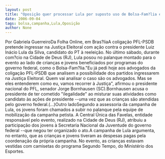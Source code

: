 ```yaml
---
layout: post
title: "Oposição quer processar Lula por suposto uso de Bolsa-Fam?lia em campanha "
date: 2006-09-04
tags: bolsa,campanha,Lula,Oposição
author: None
---
```


Por Gabriela GuerreiroDa Folha Online, em Bras?liaA coligação PFL-PSDB pretende ingressar na Justiça Eleitoral com ação contra o presidente Luiz Inácio Lula da Silva, candidato do PT à reeleição. No último sábado, durante com?cio na Cidade de Deus (RJ), Lula posou no palanque montado para o evento ao lado de crianças e jovens beneficiados por programas do governo federal, como o Bolsa-Fam?lia.\"Eu já pedi hoje aos advogados da coligação PFL-PSDB que analisem a possibilidade dos partidos
 ingressarem na Justiça Eleitoral. Quem vai analisar o caso são os advogados. Mas se eles entenderem como eu, vamos recorrer à Justiça\", afirmou o presidente nacional do PFL, senador Jorge Bornhausen (SC).Bornhausen acusa o presidente de ter cometido \"ilegalidade\" ao misturar suas atividades como candidato às ações de presidente --uma vez que as crianças são atendidas pelo governo federal.(...)Outro ladoSegundo a assessoria da campanha de Lula, os jovens foram chamados a subir no palanque pela equipe de mobilização da campanha petista. A Central Única das Favelas, entidade responsável pelo evento, realizado na Cidade de Deus (RJ), atribuiu a participação dos jovens à Secretaria Nacional da Juventude do governo federal --que negou ter organizado o ato.A campanha de Lula argumenta, no entanto, que as crianças e jovens tiveram as despesas pagas pela coordenação da própria campanha. No evento, as crianças estavam vestidas com camisetas do programa Segundo Tempo, do Ministério dos Esportes. 